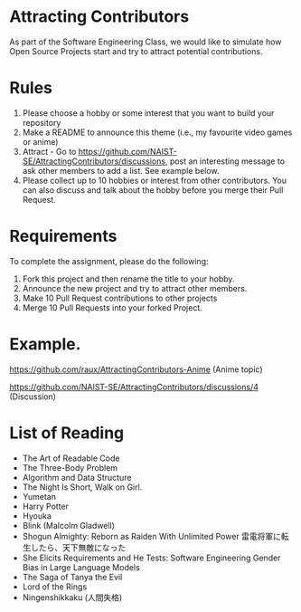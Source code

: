 # Attracting Contributors
As part of the Software Engineering Class, we would like to simulate how Open Source Projects start and try to attract potential contributions.

# Rules

1. Please choose a hobby or some interest that you want to build your repository
2. Make a README to announce this theme (i.e., my favourite video games or anime)
3. Attract - Go to https://github.com/NAIST-SE/AttractingContributors/discussions, post an interesting message to ask other members to add a list. See example below.
4. Please collect up to 10 hobbies or interest from other contributors. You can also discuss and talk about the hobby before you merge their Pull Request.

# Requirements
To complete the assignment, please do the following:
1. Fork this project and then rename the title to your hobby. 
2. Announce the new project and try to attract other members.
3. Make 10 Pull Request contributions to other projects
4. Merge 10 Pull Requests into your forked Project.

# Example. 
https://github.com/raux/AttractingContributors-Anime (Anime topic)

https://github.com/NAIST-SE/AttractingContributors/discussions/4 (Discussion)

# List of Reading
- The Art of Readable Code
- The Three-Body Problem
- Algorithm and Data Structure
- The Night Is Short, Walk on Girl.
- Yumetan
- Harry Potter
- Hyouka
- Blink (Malcolm Gladwell)
- Shogun Almighty: Reborn as Raiden With Unlimited Power 雷電将軍に転生したら、天下無敵になった
- She Elicits Requirements and He Tests: Software Engineering Gender Bias in Large Language Models
- The Saga of Tanya the Evil
- Lord of the Rings
- Ningenshikkaku (人間失格)
